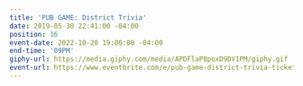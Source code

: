 ```yaml
---
title: 'PUB GAME: District Trivia'
date: 2019-05-30 22:41:00 -04:00
position: 16
event-date: 2022-10-20 19:00:00 -04:00
end-time: '09PM'
giphy-url: https://media.giphy.com/media/APDFlaP8poxD9DV1PM/giphy.gif
event-url: https://www.eventbrite.com/e/pub-game-district-trivia-tickets-425503571637
---
```


